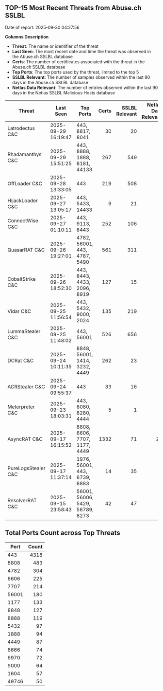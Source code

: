 ## TOP-15 Most Recent Threats from Abuse.ch SSLBL
Date of report: 2025-09-30 04:27:56

**Columns Description**
- **Threat**: The name or identifier of the threat
- **Last Seen**: The most recent date and time the threat was observed in the Abuse.ch SSLBL database
- **Certs**: The number of certificates associated with the threat in the Abuse.ch SSLBL database
- **Top Ports**: The top ports used by the threat, limited to the top 5
- **SSLBL Relevant**: The number of samples observed within the last 90 days in the Abuse.ch SSLBL database
- **Netlas Data Relevant**: The number of entries observed within the last 90 days in the Netlas SSLBL Malicious Hosts database



| Threat                     | Last Seen           | Top Ports          | Certs        | SSLBL Relevant   | Netlas Data Relevant  |
|----------------------------|---------------------|--------------------|-------------:|-----------------:|----------------------:|
| Latrodectus C&C            | 2025-09-29 16:19:47 | 443, 8817, 8041 | 30 | 20 | 0 |
| Rhadamanthys C&C           | 2025-09-29 15:51:25 | 443, 8888, 1888, 8181, 44133 | 267 | 549 | 6 |
| OffLoader C&C              | 2025-09-28 13:33:05 | 443 | 219 | 508 | 0 |
| HijackLoader C&C           | 2025-09-27 13:05:17 | 443, 5433, 14433 | 9 | 21 | 0 |
| ConnectWise C&C            | 2025-09-27 01:10:11 | 443, 9113, 8443 | 252 | 106 | 3 |
| QuasarRAT C&C              | 2025-09-26 19:27:01 | 4782, 56001, 443, 4787, 5490 | 561 | 311 | 0 |
| CobaltStrike C&C           | 2025-09-26 18:52:30 | 443, 8443, 4433, 2096, 8919 | 127 | 15 | 3 |
| Vidar C&C                  | 2025-09-25 11:56:54 | 443, 5432, 9000, 2024 | 135 | 219 | 0 |
| LummaStealer C&C           | 2025-09-25 11:48:02 | 443, 56001 | 526 | 656 | 4 |
| DCRat C&C                  | 2025-09-24 10:11:35 | 8848, 56001, 1414, 3232, 4449 | 262 | 23 | 0 |
| ACRStealer C&C             | 2025-09-24 09:55:37 | 443 | 33 | 16 | 0 |
| Meterpreter C&C            | 2025-09-23 18:03:31 | 443, 8080, 8280, 4444 | 5 | 1 | 0 |
| AsyncRAT C&C               | 2025-09-17 16:15:52 | 8808, 6606, 7707, 1177, 4449 | 1332 | 71 | 24 |
| PureLogsStealer C&C        | 2025-09-17 11:37:14 | 1976, 56001, 443, 6739, 8883 | 14 | 35 | 0 |
| ResolverRAT C&C            | 2025-09-15 23:58:43 | 56001, 56006, 5429, 56789, 8273 | 42 | 47 | 0 |

## Total Ports Count across Top Threats
| Port       | Count      |
|------------|-----------:|
| 443 | 4318 |
| 8808 | 483 |
| 4782 | 304 |
| 6606 | 225 |
| 7707 | 214 |
| 56001 | 180 |
| 1177 | 133 |
| 8848 | 127 |
| 8888 | 119 |
| 5432 | 97 |
| 1888 | 94 |
| 4449 | 87 |
| 6666 | 74 |
| 6970 | 72 |
| 9000 | 64 |
| 1604 | 57 |
| 49746 | 50 |